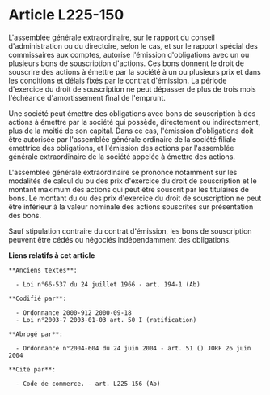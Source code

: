 # Article L225-150

L'assemblée générale extraordinaire, sur le rapport du conseil d'administration ou du directoire, selon le cas, et sur le
rapport spécial des commissaires aux comptes, autorise l'émission d'obligations avec un ou plusieurs bons de souscription
d'actions. Ces bons donnent le droit de souscrire des actions à émettre par la société à un ou plusieurs prix et dans les
conditions et délais fixés par le contrat d'émission. La période d'exercice du droit de souscription ne peut dépasser de plus
de trois mois l'échéance d'amortissement final de l'emprunt.

Une société peut émettre des obligations avec bons de souscription à des actions à émettre par la société qui possède,
directement ou indirectement, plus de la moitié de son capital. Dans ce cas, l'émission d'obligations doit être autorisée par
l'assemblée générale ordinaire de la société filiale émettrice des obligations, et l'émission des actions par l'assemblée
générale extraordinaire de la société appelée à émettre des actions.

L'assemblée générale extraordinaire se prononce notamment sur les modalités de calcul du ou des prix d'exercice du droit de
souscription et le montant maximum des actions qui peut être souscrit par les titulaires de bons. Le montant du ou des prix
d'exercice du droit de souscription ne peut être inférieur à la valeur nominale des actions souscrites sur présentation des
bons.

Sauf stipulation contraire du contrat d'émission, les bons de souscription peuvent être cédés ou négociés indépendamment des
obligations.

**Liens relatifs à cet article**

	**Anciens textes**:

	  - Loi n°66-537 du 24 juillet 1966 - art. 194-1 (Ab)

	**Codifié par**:

	  - Ordonnance 2000-912 2000-09-18
	  - Loi n°2003-7 2003-01-03 art. 50 I (ratification)

	**Abrogé par**:

	  - Ordonnance n°2004-604 du 24 juin 2004 - art. 51 () JORF 26 juin 2004

	**Cité par**:

	  - Code de commerce. - art. L225-156 (Ab)
